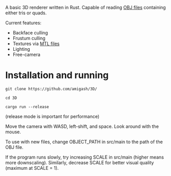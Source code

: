 A basic 3D renderer written in Rust. Capable of reading [OBJ files](https://en.wikipedia.org/wiki/Wavefront_.obj_file) containing either tris or quads.

Current features:
* Backface culling
* Frustum culling
* Textures via [MTL files](https://en.wikipedia.org/wiki/Wavefront_.obj_file#Material_template_library)
* Lighting
* Free-camera

# Installation and running

```git clone https://github.com/amigash/3D/```

```cd 3D```

```cargo run --release``` 

(release mode is important for performance)

Move the camera with WASD, left-shift, and space. Look around with the mouse.

To use with new files, change OBJECT_PATH in src/main to the path of the OBJ file. 

If the program runs slowly, try increasing SCALE in src/main (higher means more downscaling). Similarly, decrease SCALE for better visual quality (maximum at SCALE = 1).
